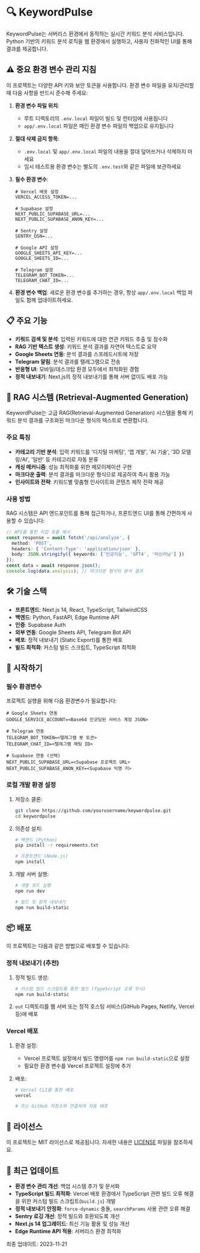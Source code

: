 # 🔍 KeywordPulse

KeywordPulse는 서버리스 환경에서 동작하는 실시간 키워드 분석 서비스입니다. Python 기반의 키워드 분석 로직을 웹 환경에서 실행하고, 사용자 친화적인 UI를 통해 결과를 제공합니다.

## ⚠️ 중요 환경 변수 관리 지침

이 프로젝트는 다양한 API 키와 보안 토큰을 사용합니다. 환경 변수 파일을 유지/관리할 때 다음 사항을 반드시 준수해 주세요:

1. **환경 변수 파일 위치**: 
   - 루트 디렉토리의 `.env.local` 파일이 빌드 및 런타임에 사용됩니다
   - `app/.env.local` 파일은 메인 환경 변수 파일의 백업으로 유지됩니다

2. **절대 삭제 금지 항목**:
   - `.env.local` 및 `app/.env.local` 파일의 내용을 절대 덮어쓰거나 삭제하지 마세요
   - 임시 테스트용 환경 변수는 별도의 `.env.test`와 같은 파일에 보관하세요

3. **필수 환경 변수**:
   ```
   # Vercel 배포 설정
   VERCEL_ACCESS_TOKEN=...

   # Supabase 설정
   NEXT_PUBLIC_SUPABASE_URL=...
   NEXT_PUBLIC_SUPABASE_ANON_KEY=...

   # Sentry 설정
   SENTRY_DSN=...

   # Google API 설정
   GOOGLE_SHEETS_API_KEY=...
   GOOGLE_SHEETS_ID=...

   # Telegram 설정
   TELEGRAM_BOT_TOKEN=...
   TELEGRAM_CHAT_ID=...
   ```

4. **환경 변수 백업**: 새로운 환경 변수를 추가하는 경우, 항상 `app/.env.local` 백업 파일도 함께 업데이트하세요.

## 📋 주요 기능

- **키워드 검색 및 분석**: 입력된 키워드에 대한 연관 키워드 추출 및 점수화
- **RAG 기반 텍스트 생성**: 키워드 분석 결과를 자연어 텍스트로 요약
- **Google Sheets 연동**: 분석 결과를 스프레드시트에 저장
- **Telegram 알림**: 분석 결과를 텔레그램으로 전송
- **반응형 UI**: 모바일/데스크탑 환경 모두에서 최적화된 경험
- **정적 내보내기**: Next.js의 정적 내보내기를 통해 서버 없이도 배포 가능

## 🤖 RAG 시스템 (Retrieval-Augmented Generation)

KeywordPulse는 고급 RAG(Retrieval-Augmented Generation) 시스템을 통해 키워드 분석 결과를 구조화된 마크다운 형식의 텍스트로 변환합니다.

### 주요 특징

- **카테고리 기반 분석**: 입력 키워드를 '디지털 마케팅', '앱 개발', 'AI 기술', '3D 모델링/AI', '일반' 등 카테고리로 자동 분류
- **캐싱 메커니즘**: 성능 최적화를 위한 메모이제이션 구현
- **마크다운 출력**: 분석 결과를 마크다운 형식으로 제공하여 즉시 활용 가능
- **인사이트와 전략**: 키워드별 맞춤형 인사이트와 콘텐츠 제작 전략 제공

### 사용 방법

RAG 시스템은 API 엔드포인트를 통해 접근하거나, 프론트엔드 UI를 통해 간편하게 사용할 수 있습니다:

```typescript
// API를 통한 직접 호출 예시
const response = await fetch('/api/analyze', {
  method: 'POST',
  headers: { 'Content-Type': 'application/json' },
  body: JSON.stringify({ keywords: ['인공지능', 'GPT4', '머신러닝'] })
});
const data = await response.json();
console.log(data.analysis); // 마크다운 형식의 분석 결과
```

## 🛠️ 기술 스택

- **프론트엔드**: Next.js 14, React, TypeScript, TailwindCSS
- **백엔드**: Python, FastAPI, Edge Runtime API
- **인증**: Supabase Auth
- **외부 연동**: Google Sheets API, Telegram Bot API
- **배포**: 정적 내보내기 (Static Export)를 통한 배포
- **빌드 최적화**: 커스텀 빌드 스크립트, TypeScript 최적화

## 🚀 시작하기

### 필수 환경변수

프로젝트 실행을 위해 다음 환경변수가 필요합니다:

```
# Google Sheets 연동
GOOGLE_SERVICE_ACCOUNT=<Base64 인코딩된 서비스 계정 JSON>

# Telegram 연동
TELEGRAM_BOT_TOKEN=<텔레그램 봇 토큰>
TELEGRAM_CHAT_ID=<텔레그램 채팅 ID>

# Supabase 연동 (선택)
NEXT_PUBLIC_SUPABASE_URL=<Supabase 프로젝트 URL>
NEXT_PUBLIC_SUPABASE_ANON_KEY=<Supabase 익명 키>
```

### 로컬 개발 환경 설정

1. 저장소 클론:
   ```bash
   git clone https://github.com/yourusername/keywordpulse.git
   cd keywordpulse
   ```

2. 의존성 설치:
   ```bash
   # 백엔드 (Python)
   pip install -r requirements.txt

   # 프론트엔드 (Node.js)
   npm install
   ```

3. 개발 서버 실행:
   ```bash
   # 개발 모드 실행
   npm run dev
   
   # 빌드 및 정적 내보내기
   npm run build-static
   ```

## 📦 배포

이 프로젝트는 다음과 같은 방법으로 배포할 수 있습니다:

### 정적 내보내기 (추천)

1. 정적 빌드 생성:
   ```bash
   # 커스텀 빌드 스크립트를 통한 빌드 (TypeScript 오류 무시)
   npm run build-static
   ```

2. `out` 디렉토리를 웹 서버 또는 정적 호스팅 서비스(GitHub Pages, Netlify, Vercel 등)에 배포

### Vercel 배포

1. 환경 설정:
   - Vercel 프로젝트 설정에서 빌드 명령어를 `npm run build-static`으로 설정
   - 필요한 환경 변수를 Vercel 프로젝트 설정에 추가

2. 배포:
   ```bash
   # Vercel CLI를 통한 배포
   vercel
   
   # 또는 GitHub 저장소와 연결하여 자동 배포
   ```

## 📝 라이선스

이 프로젝트는 MIT 라이선스로 제공됩니다. 자세한 내용은 [LICENSE](LICENSE) 파일을 참조하세요. 

## 📅 최근 업데이트

- **환경 변수 관리 개선**: 백업 시스템 추가 및 문서화
- **TypeScript 빌드 최적화**: Vercel 배포 환경에서 TypeScript 관련 빌드 오류 해결을 위한 커스텀 빌드 스크립트(`build.js`) 개발
- **정적 내보내기 안정화**: `force-dynamic` 충돌, `searchParams` 사용 관련 오류 해결
- **Sentry 로깅 개선**: 정적 빌드와 호환되도록 개선
- **Next.js 14 업그레이드**: 최신 기능 활용 및 성능 개선
- **Edge Runtime API 적용**: 서버리스 환경 최적화

최종 업데이트: 2023-11-21 